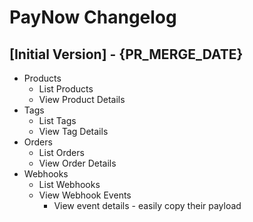 # PayNow Changelog

## [Initial Version] - {PR_MERGE_DATE}

- Products
  - List Products
  - View Product Details
- Tags
  - List Tags
  - View Tag Details
- Orders
  - List Orders
  - View Order Details
- Webhooks
   - List Webhooks
   - View Webhook Events
     - View event details - easily copy their payload
